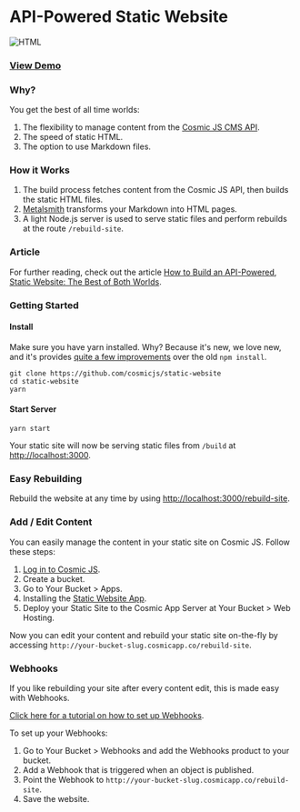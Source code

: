 # API-Powered Static Website
![HTML](https://cosmicjs.com/uploads/01c0c800-9a3e-11e6-8103-8117827beac1-html.jpg)
### [View Demo](http://static-website.cosmicapp.co)
### Why?
You get the best of all time worlds:

1. The flexibility to manage content from the [Cosmic JS CMS API](https://cosmicjs.com).
2. The speed of static HTML.
3. The option to use Markdown files.

### How it Works

1. The build process fetches content from the Cosmic JS API, then builds the static HTML files.
2. [Metalsmith](http://www.metalsmith.io/) transforms your Markdown into HTML pages.
3. A light Node.js server is used to serve static files and perform rebuilds at the route `/rebuild-site`.

### Article
For further reading, check out the article [How to Build an API-Powered, Static Website: The Best of Both Worlds](https://cosmicjs.com/blog/how-to-build-an-api-powered-static-website-the-best-of-both-worlds).
### Getting Started
#### Install
Make sure you have yarn installed.  Why?  Because it's new, we love new, and it's provides [quite a few improvements](https://code.facebook.com/posts/1840075619545360) over the old  `npm install`.
```
git clone https://github.com/cosmicjs/static-website
cd static-website
yarn
```
#### Start Server
```
yarn start
```
Your static site will now be serving static files from `/build` at [http://localhost:3000](http://localhost:3000).

### Easy Rebuilding
Rebuild the website at any time by using [http://localhost:3000/rebuild-site](http://localhost:3000/rebuild-site).

### Add / Edit Content
You can easily manage the content in your static site on Cosmic JS.  Follow these steps:

1. [Log in to Cosmic JS](https://cosmicjs.com).
2. Create a bucket.
3. Go to Your Bucket > Apps.
4. Installing the [Static Website App](https://cosmicjs.com/apps/static-website).
5. Deploy your Static Site to the Cosmic App Server at Your Bucket > Web Hosting.

Now you can edit your content and rebuild your static site on-the-fly by accessing `http://your-bucket-slug.cosmicapp.co/rebuild-site`.  

### Webhooks
If you like  rebuilding your site after every content edit, this is made easy with Webhooks.

[Click here for a tutorial on how to set up Webhooks](https://cosmicjs.com/blog/adding-webhooks-in-4-steps).

To set up your Webhooks:

1. Go to Your Bucket > Webhooks and add the Webhooks product to your bucket.
2. Add a Webhook that is triggered when an object is published.
3. Point the Webhook to `http://your-bucket-slug.cosmicapp.co/rebuild-site`.
4. Save the website.
